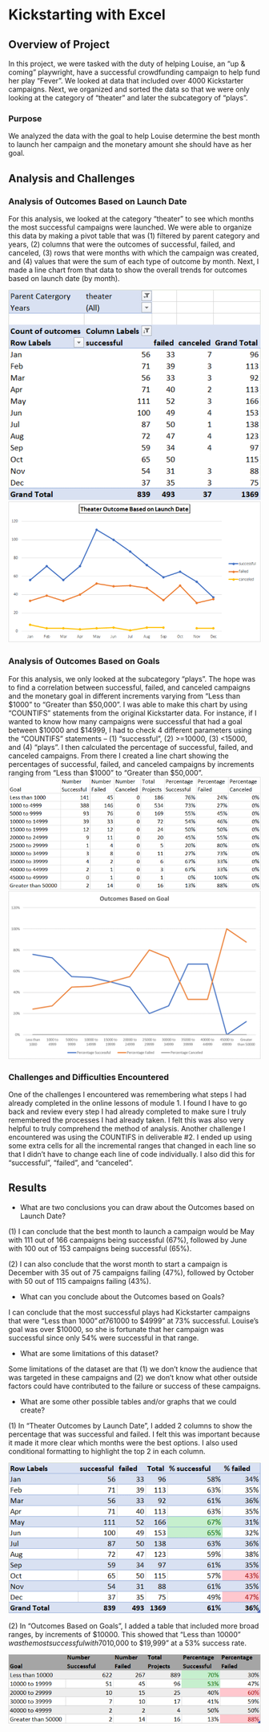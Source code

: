 # Kickstarting with Excel

## Overview of Project
In this project,  we were tasked with the duty of helping Louise, an “up & coming” playwright, have a successful crowdfunding campaign to help fund her play “Fever”.  We looked at data that included over 4000 Kickstarter campaigns.  Next, we organized and sorted the data so that we were only looking at the category of  “theater” and later the subcategory of “plays”.  
### Purpose
We analyzed the data with the goal to help Louise determine the best month to launch her campaign and the monetary amount she should have as her goal. 
## Analysis and Challenges

### Analysis of Outcomes Based on Launch Date
For this analysis, we looked at the category “theater” to see which months the most successful campaigns were launched.   We were able to organize this data by making a pivot table that was (1) filtered by parent category and years, (2) columns that were the outcomes of successful, failed, and canceled, (3) rows that were months with which the campaign was created, and (4) values that were the sum of each type of outcome by month.  Next, I made a line chart from that data to show the overall trends for outcomes based on launch date (by month). 

![](Resources/outcome_vs_launch_table.png)
![](Resources/Theater_Outcomes_vs_Launch.png)
### Analysis of Outcomes Based on Goals
For this analysis, we only looked at the subcategory “plays”.   The hope was to find a correlation between successful, failed, and canceled campaigns and the monetary goal in different increments varying from “Less than $1000” to “Greater than $50,000”.  I was able to make this chart by using “COUNTIFS” statements from the original Kickstarter data.  For instance, if I wanted to know how many campaigns were successful that had a goal between $10000 and $14999, I had to check 4 different parameters using the “COUNTIFS” statements – (1) “successful”, (2) >=10000, (3) <15000, and (4) “plays”.  I then calculated the percentage of successful, failed, and canceled campaigns.  From there I created a line chart showing the percentages of successful, failed, and canceled campaigns by increments ranging from  “Less than $1000” to “Greater than $50,000”.  
![](Resources/outcome_vs_goals_table.png)
![](Resources/Outcomes_vs_Goals.png)
### Challenges and Difficulties Encountered
One of the challenges I encountered was remembering what steps I had already completed in the online lessons of module 1.  I found I have to go back and review every step I had already completed to make sure I truly remembered the processes I had already taken.  I felt this was also very helpful to truly comprehend the method of analysis.   Another challenge I encountered was using the COUNTIFS  in deliverable #2.  I ended up using some extra cells for all the incremental ranges that changed in each line so that I didn’t have to change each line of code individually.  I also did this for “successful”, “failed”, and “canceled”. 
## Results

- What are two conclusions you can draw about the Outcomes based on Launch Date?

(1) I can conclude that the best month to launch a campaign would be May with 111 out of 166 campaigns being successful (67%), followed by June with 100 out of 153 campaigns being successful (65%).

(2) I can also conclude that the worst month to start a campaign is December with 35 out of 75 campaigns failing (47%), followed by October with 50 out of 115 campaigns failing (43%). 

- What can you conclude about the Outcomes based on Goals?

I can conclude that the most successful plays had Kickstarter campaigns that were “Less than $1000” at 76% successful and  “$1000 to $4999” at 73% successful.  Louise’s goal was over $10000, so she is fortunate that her campaign was successful since only 54% were successful in that range.

- What are some limitations of this dataset?

Some limitations of the dataset are that (1) we don’t know the audience that was targeted in these campaigns and (2) we don’t know what other outside factors could have contributed to the failure or success of these campaigns.

- What are some other possible tables and/or graphs that we could create?

(1) In “Theater Outcomes by Launch Date”, I added 2 columns to show the percentage that was successful and failed.  I felt this was important because it made it more clear which months were the best options.  I also used conditional formatting to highlight the top 2 in each column. 

![](Resources/out_vs_launch_extra_table.png)

(2) In “Outcomes Based on Goals”, I added a table that included more broad ranges, by increments of $10000.  This showed that “Less than $10000” was the most successful with 70% success rate, followed by “$10,000 to $19,999” at a 53% success rate. 

![](Resources/out_vs_goal_extra_table.png)


